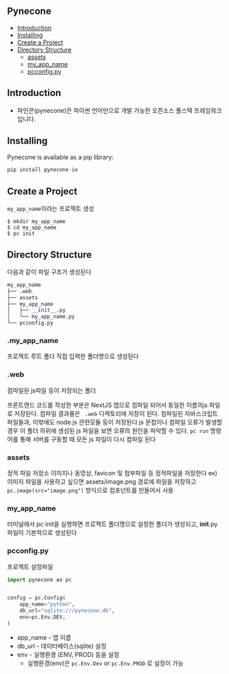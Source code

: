 ## Pynecone

- [Introduction](#introduction)
- [Installing](#installing)
- [Create a Project](#create-a-project)
- [Directory Structure](#directory-structure)
  - [assets](#assets)
  - [my_app_name](#my_app_name)
  - [pcconfig.py](#pcconfigpy)

## Introduction

- 파인콘(pynecone)은 파이썬 언어만으로 개발 가능한 오픈소스 풀스택 프레임워크 입니다.

## Installing

Pynecone is available as a pip library:

```python
pip install pynecone-io
```

## Create a Project

`my_app_name`이라는 프로젝트 생성

```pythone
$ mkdir my_app_name
$ cd my_app_name
$ pc init
```

## Directory Structure

다음과 같이 파일 구조가 생성된다

```python
my_app_name
├── .web
├── assets
├── my_app_name
│   ├── __init__.py
│   └── my_app_name.py
└── pcconfig.py
```

### .my_app_name

프로젝트 루트 폴더
직접 입력한 폴더명으로 생성된다

### .web

컴파일된 js파일 등이 저장되는 폴더

프론트엔드 코드를 작성한 부분은 NextJS 앱으로 컴파일 되어서 동일한 이름의js 파일로 저장된다. 컴파일 결과물은 ` .web` 디렉토리에 저장이 된다.
컴파일된 자바스크립트 파일들과, 이밖에도 node.js 관련모듈 등이 저장된다
js 문접이나 컴파일 오류가 발생할 경우 이 폴더 하위에 생성된 js 파일을 보면 오류의 원인을 파악할 수 있다.
`pc run` 명령어를 통해 서버를 구동할 때 모든 js 파일이 다시 컴파일 된다

### assets

정적 파일 저장소
이미지나 동영상, favicon 및 첨부파일 등 정적파일을 저장한다
ex) 이미지 파일을 사용하고 싶으면 assets/image.png 경로에 파일을 저장하고
` pc.image(src="image.png")` 방식으로 컴포넌트를 만들어서 사용

### my_app_name

터미널에서 pc init을 실행하면 프로젝트 폴더명으로 설정한 폴더가 생성되고, **init**.py 파일이 기본적으로 생성된다

### pcconfig.py

프로젝트 설정파일

```python
import pynecone as pc


config = pc.Config(
    app_name="python",
    db_url="sqlite:///pynecone.db",
    env=pc.Env.DEV,
)
```

- app_name - 앱 이름
- db_url - 데이터베이스(sqlite) 설정
- env - 실행환경 (ENV, PROD) 등을 설정
  - 실행환경(env)은 `pc.Env.Dev` or `pc.Env.PROD` 로 설정이 가능
